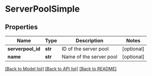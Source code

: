 # ServerPoolSimple

## Properties
Name | Type | Description | Notes
------------ | ------------- | ------------- | -------------
**serverpool_id** | **str** | ID of the server pool | [optional] 
**name** | **str** | Name of the server pool | [optional] 

[[Back to Model list]](../README.md#documentation-for-models) [[Back to API list]](../README.md#documentation-for-api-endpoints) [[Back to README]](../README.md)


